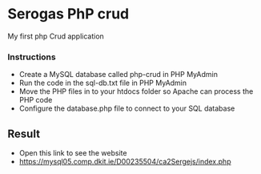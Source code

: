 # Serogas PhP crud

 My first php Crud application 
### Instructions
* Create a MySQL database called php-crud in PHP MyAdmin
* Run the code in the sql-db.txt file in PHP MyAdmin
* Move the PHP files in to your htdocs folder so Apache can process the PHP code
* Configure the database.php file to connect to your SQL database
## Result
* Open this link to see the website
* https://mysql05.comp.dkit.ie/D00235504/ca2Sergejs/index.php
